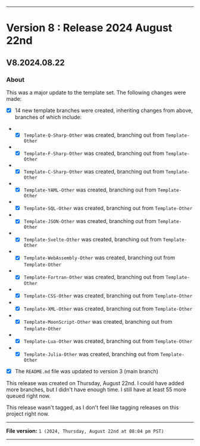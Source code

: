 
***

# Version 8 : Release 2024 August 22nd

## V8.2024.08.22

### About

This was a major update to the template set. The following changes were made:

- [x] 14 new template branches were created, inheriting changes from above, branches of which include:
- - [x] `Template-Q-Sharp-Other` was created, branching out from `Template-Other`
- - [x] `Template-F-Sharp-Other` was created, branching out from `Template-Other`
- - [x] `Template-C-Sharp-Other` was created, branching out from `Template-Other`
- - [x] `Template-YAML-Other` was created, branching out from `Template-Other`
- - [x] `Template-SQL-Other` was created, branching out from `Template-Other`
- - [x] `Template-JSON-Other` was created, branching out from `Template-Other`
- - [x] `Template-Svelte-Other` was created, branching out from `Template-Other`
- - [x] `Template-WebAssembly-Other` was created, branching out from `Template-Other`
- - [x] `Template-Fortran-Other` was created, branching out from `Template-Other`
- - [x] `Template-CSS-Other` was created, branching out from `Template-Other`
- - [x] `Template-XML-Other` was created, branching out from `Template-Other`
- - [x] `Template-MoonScript-Other` was created, branching out from `Template-Other`
- - [x] `Template-Lua-Other` was created, branching out from `Template-Other`
- - [x] `Template-Julia-Other` was created, branching out from `Template-Other`
- [x] The `README.md` file was updated to version 3 (main branch)

This release was created on Thursday, August 22nd. I could have added more branches, but I didn't have enough time. I still have at least 55 more queued right now.

This release wasn't tagged, as I don't feel like tagging releases on this project right now.

***

**File version:** `1 (2024, Thursday, August 22nd at 08:04 pm PST)`

***
